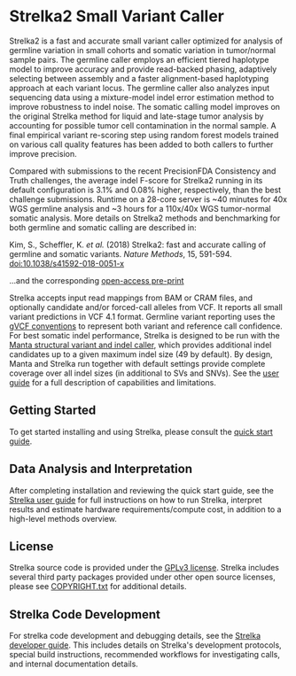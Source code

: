 Strelka2 Small Variant Caller
============================

Strelka2 is a fast and accurate small variant caller optimized for analysis of germline variation in small cohorts and somatic variation in tumor/normal sample pairs. The germline caller employs an efficient tiered haplotype model to improve accuracy and provide read-backed phasing, adaptively selecting between assembly and a faster alignment-based haplotyping approach at each variant locus. The germline caller also analyzes input sequencing data using a mixture-model indel error estimation method to improve robustness to indel noise. The somatic calling model improves on the original Strelka method for liquid and late-stage tumor analysis by accounting for possible tumor cell contamination in the normal sample. A final empirical variant re-scoring step using random forest models trained on various call quality features has been added to both callers to further improve precision.

Compared with submissions to the recent PrecisionFDA Consistency and Truth challenges, the average indel F-score for Strelka2 running in its default configuration is 3.1% and 0.08% higher, respectively, than the best challenge submissions. Runtime on a 28-core server is ~40 minutes for 40x WGS germline analysis and ~3 hours for a 110x/40x WGS tumor-normal somatic analysis. More details on Strelka2 methods and benchmarking for both germline and somatic calling are described in:

Kim, S., Scheffler, K. *et al.* (2018) Strelka2: fast and accurate calling of germline and somatic variants.
*Nature Methods*, 15, 591-594. [doi:10.1038/s41592-018-0051-x][nmpaper]

...and the corresponding [open-access pre-print][preprint]

Strelka accepts input read mappings from BAM or CRAM files, and optionally candidate and/or forced-call alleles from VCF. It reports all small variant predictions in VCF 4.1 format. Germline variant reporting uses the [gVCF conventions][gvcfPage] to represent both variant and reference
call confidence. For best somatic indel performance, Strelka is designed to be run with the [Manta structural variant and indel caller][manta], which provides additional indel candidates up to a given maximum indel size (49 by default). By design, Manta and Strelka run together with default settings provide complete coverage over all indel sizes (in additional to SVs and SNVs). See the [user guide][UserGuide] for a full description of capabilities and limitations.

[nmpaper]:https://doi.org/10.1038/s41592-018-0051-x
[preprint]:https://doi.org/10.1101/192872
[gvcfPage]:https://sites.google.com/site/gvcftools/home/about-gvcf
[manta]:https://github.com/Illumina/manta
[QuickStart]:docs/userGuide/quickStart.md
[UserGuide]:docs/userGuide/README.md

Getting Started
---------------
To get started installing and using Strelka, please consult the [quick start guide][QuickStart].

Data Analysis and Interpretation
---------------
After completing installation and reviewing the quick start guide, see the [Strelka user guide][UserGuide] for full instructions on how to run Strelka, interpret results and estimate hardware requirements/compute cost, in addition to a high-level methods overview.

License
-------

Strelka source code is provided under the [GPLv3 license](LICENSE.txt).
Strelka includes several third party packages provided under other
open source licenses, please see [COPYRIGHT.txt](COPYRIGHT.txt)
for additional details.


Strelka Code Development
------------------------

For strelka code development and debugging details, see the
[Strelka developer guide][DeveloperGuide]. This includes details
on Strelka's development protocols, special build instructions,
recommended workflows for investigating
calls, and internal documentation details.

[DeveloperGuide]:docs/developerGuide/README.md